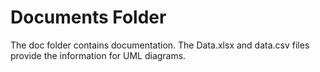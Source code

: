 # Documents Folder
The doc folder contains documentation.
The Data.xlsx and data.csv files provide the information for UML diagrams.
